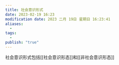 ```yaml
---
title: 社会意识形式
date: 2023-02-19 16:23
modification date: 2023 二月 19日 星期日 16:23:41
aliases:
  - 
tags:
  - 
publish: "true"
---
```


社会意识形式包括[[社会意识形态]]和[[非社会意识形态]]
